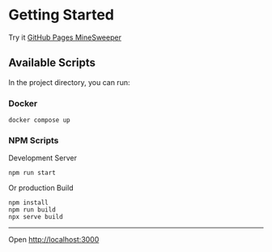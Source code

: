 # Getting Started

Try it [GitHub Pages MineSweeper](https://ruslanonly.github.io/minesweeper/)

## Available Scripts

In the project directory, you can run:

### Docker
```
docker compose up
```

### NPM Scripts

Development Server
```
npm run start 
```
Or production Build
```
npm install
npm run build
npx serve build 
```

---

Open [http://localhost:3000](http://localhost:3000)
